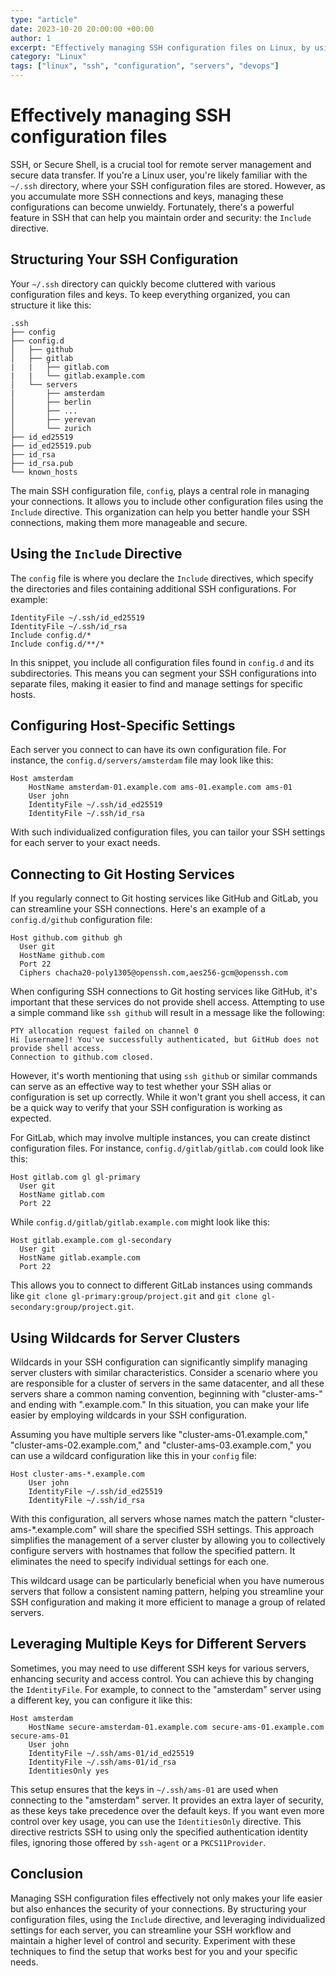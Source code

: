```yaml
---
type: "article"
date: 2023-10-20 20:00:00 +00:00
author: 1
excerpt: "Effectively managing SSH configuration files on Linux, by using the `Include` directive."
category: "Linux"
tags: ["linux", "ssh", "configuration", "servers", "devops"]
---
```


# Effectively managing SSH configuration files

SSH, or Secure Shell, is a crucial tool for remote server management and secure data transfer. If you're a Linux user, you're likely familiar with the `~/.ssh` directory, where your SSH configuration files are stored. However, as you accumulate more SSH connections and keys, managing these configurations can become unwieldy. Fortunately, there's a powerful feature in SSH that can help you maintain order and security: the `Include` directive.

## Structuring Your SSH Configuration

Your `~/.ssh` directory can quickly become cluttered with various configuration files and keys. To keep everything organized, you can structure it like this:

```plaintext
.ssh
├── config
├── config.d
│   ├── github
│   ├── gitlab
|   |   ├── gitlab.com
|   |   └── gitlab.example.com
│   └── servers
|       ├── amsterdam
│       ├── berlin
│       ├── ...
│       ├── yerevan
│       └── zurich
├── id_ed25519
├── id_ed25519.pub
├── id_rsa
├── id_rsa.pub
└── known_hosts
```

The main SSH configuration file, `config`, plays a central role in managing your connections. It allows you to include other configuration files using the `Include` directive. This organization can help you better handle your SSH connections, making them more manageable and secure.

## Using the `Include` Directive

The `config` file is where you declare the `Include` directives, which specify the directories and files containing additional SSH configurations. For example:

```plaintext
IdentityFile ~/.ssh/id_ed25519
IdentityFile ~/.ssh/id_rsa
Include config.d/*
Include config.d/**/*
```

In this snippet, you include all configuration files found in `config.d` and its subdirectories. This means you can segment your SSH configurations into separate files, making it easier to find and manage settings for specific hosts.

## Configuring Host-Specific Settings

Each server you connect to can have its own configuration file. For instance, the `config.d/servers/amsterdam` file may look like this:

```plaintext
Host amsterdam
    HostName amsterdam-01.example.com ams-01.example.com ams-01
    User john
    IdentityFile ~/.ssh/id_ed25519
    IdentityFile ~/.ssh/id_rsa
```

With such individualized configuration files, you can tailor your SSH settings for each server to your exact needs.

## Connecting to Git Hosting Services

If you regularly connect to Git hosting services like GitHub and GitLab, you can streamline your SSH connections. Here's an example of a `config.d/github` configuration file:

```plaintext
Host github.com github gh
  User git
  HostName github.com
  Port 22
  Ciphers chacha20-poly1305@openssh.com,aes256-gcm@openssh.com
```

When configuring SSH connections to Git hosting services like GitHub, it's important that these services do not provide shell access. Attempting to use a simple command like `ssh github` will result in a message like the following:

```
PTY allocation request failed on channel 0
Hi [username]! You've successfully authenticated, but GitHub does not provide shell access.
Connection to github.com closed.
```

However, it's worth mentioning that using `ssh github` or similar commands can serve as an effective way to test whether your SSH alias or configuration is set up correctly. While it won't grant you shell access, it can be a quick way to verify that your SSH configuration is working as expected.

For GitLab, which may involve multiple instances, you can create distinct configuration files. For instance, `config.d/gitlab/gitlab.com` could look like this:

```plaintext
Host gitlab.com gl gl-primary
  User git
  HostName gitlab.com
  Port 22
```

While `config.d/gitlab/gitlab.example.com` might look like this:

```plaintext
Host gitlab.example.com gl-secondary
  User git
  HostName gitlab.example.com
  Port 22
```

This allows you to connect to different GitLab instances using commands like `git clone gl-primary:group/project.git` and `git clone gl-secondary:group/project.git`.

## Using Wildcards for Server Clusters

Wildcards in your SSH configuration can significantly simplify managing server clusters with similar characteristics. Consider a scenario where you are responsible for a cluster of servers in the same datacenter, and all these servers share a common naming convention, beginning with "cluster-ams-" and ending with ".example.com." In this situation, you can make your life easier by employing wildcards in your SSH configuration.

Assuming you have multiple servers like "cluster-ams-01.example.com," "cluster-ams-02.example.com," and "cluster-ams-03.example.com," you can use a wildcard configuration like this in your `config` file:

```plaintext
Host cluster-ams-*.example.com
    User john
    IdentityFile ~/.ssh/id_ed25519
    IdentityFile ~/.ssh/id_rsa
```

With this configuration, all servers whose names match the pattern "cluster-ams-*.example.com" will share the specified SSH settings. This approach simplifies the management of a server cluster by allowing you to collectively configure servers with hostnames that follow the specified pattern. It eliminates the need to specify individual settings for each one.

This wildcard usage can be particularly beneficial when you have numerous servers that follow a consistent naming pattern, helping you streamline your SSH configuration and making it more efficient to manage a group of related servers.

## Leveraging Multiple Keys for Different Servers

Sometimes, you may need to use different SSH keys for various servers, enhancing security and access control. You can achieve this by changing the `IdentityFile`. For example, to connect to the "amsterdam" server using a different key, you can configure it like this:

```plaintext
Host amsterdam
    HostName secure-amsterdam-01.example.com secure-ams-01.example.com secure-ams-01
    User john
    IdentityFile ~/.ssh/ams-01/id_ed25519
    IdentityFile ~/.ssh/ams-01/id_rsa
    IdentitiesOnly yes
```

This setup ensures that the keys in `~/.ssh/ams-01` are used when connecting to the "amsterdam" server. It provides an extra layer of security, as these keys take precedence over the default keys. If you want even more control over key usage, you can use the `IdentitiesOnly` directive. This directive restricts SSH to using only the specified authentication identity files, ignoring those offered by `ssh-agent` or a `PKCS11Provider`.

## Conclusion

Managing SSH configuration files effectively not only makes your life easier but also enhances the security of your connections. By structuring your configuration files, using the `Include` directive, and leveraging individualized settings for each server, you can streamline your SSH workflow and maintain a higher level of control and security. Experiment with these techniques to find the setup that works best for you and your specific needs.